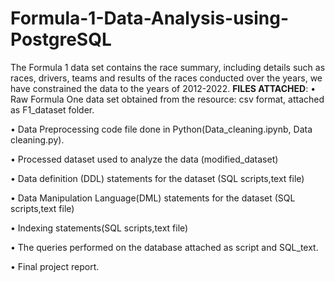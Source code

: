 # Formula-1-Data-Analysis-using-PostgreSQL

The Formula 1 data set contains the race summary, including details such as races,
drivers, teams and results of the races conducted over the years, we have
constrained the data to the years of 2012-2022.
**FILES ATTACHED**:
• Raw Formula One data set obtained from the resource: csv format, attached
as F1_dataset folder.

• Data Preprocessing code file done in Python(Data_cleaning.ipynb, Data
cleaning.py).

• Processed dataset used to analyze the data (modified_dataset)

• Data definition (DDL) statements for the dataset (SQL scripts,text file)

• Data Manipulation Language(DML) statements for the dataset (SQL
scripts,text file)

• Indexing statements(SQL scripts,text file)

• The queries performed on the database attached as script and SQL_text.

• Final project report.
